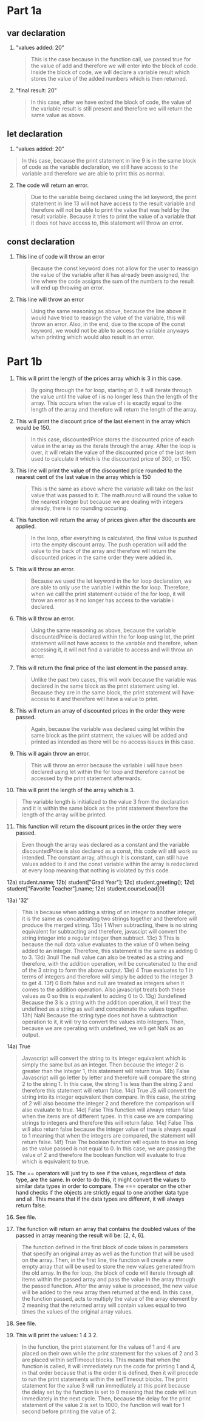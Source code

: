# Part 1a
## var declaration
1) "values added: 20" 
   > This is the case because in the function call, we passed true for the value of add and therefore we will enter into the block of code. Inside the block of code, we will declare 
   a variable result which stores the value of the added numbers which is then returned.

2) "final result: 20"
   > In this case, after we have exited the block of code, the value of the variable result is still present and therefore we will return the same value as above.

## let declaration
1)  "values added: 20"
   > In this case, because the print statement in line 9 is in the same block of code as the variable declaration, we still have access to the variable and therefore we are able to
   print this as normal.

2) The code will return an error.
   > Due to the variable being declared using the let keyword, the print statement in line 13 will not have access to the result variable and therefore will not be able to print
   the value that was held by the result variable. Because it tries to print the value of a variable that it does not have access to, this statement will throw an error.

## const declaration
1) This line of code will throw an error
   > Because the const keyword does not allow for the user to reassign the value of the variable after it has already been assigned, the line where the code assigns the sum of the numbers to the result will end up throwing an error.

2) This line will throw an error
   > Using the same reasoning as above, because the line above it would have tried to reassign the value of the variable, this will throw an error. Also, in the end, due to the scope of the const keyword, we would not be able to access the variable anyways when printing which would also result in an error.

# Part 1b
1) This will print the length of the prices array which is 3 in this case.
   > By going through the for loop, starting at 0, it will iterate through the value until the value of i is no longer less than the length of the array. This occurs when the value of i is exactly equal to the length of the array and therefore will return the length of the array.

2) This will print the discount price of the last element in the array which would be 150.
   > In this case, discountedPrice stores the discounted price of each value in the array as the iterate through the array. After the loop is over, it will retain the value of the discounted price of the last item used to calculate it which is the discounted price of 300, or 150.

3) This line will print the value of the discounted price rounded to the nearest cent of the last value in the array which is 150
   > This is the same as above where the variable will take on the last value that was passed to it. The math.round will round the value to the nearest integer but because we are dealing with integers already, there is no rounding occuring.

4) This function will return the array of prices given after the discounts are applied.
   > In the loop, after everything is calculated, the final value is pushed into the empty discount array. The push operation will add the value to the back of the array and therefore will return the discounted prices in the same order they were added in.

5) This will throw an error.
   > Because we used the let keyword in the for loop declaration, we are able to only use the variable i within the for loop. Therefore, when we call the print statement outside of the for loop, it will throw an error as it no longer has access to the variable i declared.

6) This will throw an error.
   > Using the same reasoning as above, because the variable discountedPrice is declared within the for loop using let, the print statement will not have access to the variable and therefore, when accessing it, it will not find a variable to access and will throw an error.

7) This will return the final price of the last element in the passed array.
   > Unlike the past two cases, this will work because the variable was declared in the same block as the print statement using let. Because they are in the same block, the print statement will have access to it and therefore will have a value to print.

8) This will return an array of discounted prices in the order they were passed.
   > Again, because the variable was declared using let within the same block as the print statment, the values will be added and printed as intended as there will be no access issues in this case.

9) This will again throw an error.
   > This will throw an error because the variable i will have been declared using let within the for loop and therefore cannot be accessed by the print statement afterwards.

10) This will print the length of the array which is 3.
   > The variable length is initialized to the value 3 from the declaration and it is within the same block as the print statement therefore the length of the array will be printed.

11) This function will return the discount prices in the order they were passed.
   > Even though the array was declared as a constant and the variable discountedPrice is also declared as a const, this code will still work as intended. The constant array, although it is constant, can still have values added to it and the const variable within the array is redeclared at every loop meaning that nothing is violated by this code.

12a) student.name;
12b) student["Grad Year"];
12c) student.greeting();
12d) student["Favorite Teacher"].name;
12e) student.courseLoad[0]

13a) '32'
   > This is because when adding a string of an integer to another integer, it is the same as concatenating two strings together and therefore will produce the merged string.
13b) 1
   > When subtracting, there is no string equivalent for subtracting and therefore, javascipt will convert the string integer into a regular integer then subtract.
13c) 3
   > This is because the null data value evaluates to the value of 0 when being added to an integer. Therefore, this statement is the same as adding 0 to 3.
13d) 3null
   > The null value can also be treated as a string and therefore, with the addition operation, will be concatenated to the end of the 3 string to form the above output.
13e) 4
   > True evaluates to 1 in terms of integers and therefore will simply be added to the integer 3 to get 4.
13f) 0
   > Both false and null are treated as integers when it comes to the addition operation. Also javascript treats both these values as 0 so this is equivalent to adding 0 to 0.
13g) 3undefined
   > Because the 3 is a string with the addition operation, it will treat the undefined as a string as well and concatenate the values together.
13h) NaN
   > Because the string type does not have a subtraction operation to it, it will try to convert the values into integers. Then, because we are operating with undefined, we will get NaN as an output.

14a) True
   > Javascript will convert the string to its integer equivalent which is simply the same but as an integer. Then because the integer 2 is greater than the integer 1, this statement will return true.
14b) False
   > Javascript will go letter by letter and therefore will compare the string 2 to the string 1. In this case, the string 1 is less than the string 2 and therefore this statement will return false.
14c) True
   > JS will convert the string into its integer equivalent then compare. In this case, the string of 2 will also become the integer 2 and therefore the comparison will also evaluate to true.
14d) False
   > This function will always return false when the items are of different types. In this case we are comparing strings to integers and therefore this will return false.
14e) False
   > This will also return false because the integer value of true is always equal to 1 meaning that when the integers are compared, the statement will return false.
14f) True
   > The boolean function will equate to true as long as the value passed is not equal to 0. In this case, we are passing the value of 2 and therefore the boolean function will evaluate to true which is equivalent to true.

15) The == operators will just try to see if the values, regardless of data type, are the same. In order to do this, it might convert the values to similar data types in order to compare. The === operator on the other hand checks if the objects are strictly equal to one another data type and all. This means that if the data types are different, it will always return false.

16) See file.

17) The function will return an array that contains the doubled values of the passed in array meaning the result will be: [2, 4, 6].
   > The function defined in the first block of code takes in parameters that specify an original array as well as the function that will be used on the array. Then, in the first line, the function will create a new empty array that will be used to store the new values generated from the old array. In the for loop, the block of code will iterate through all items within the passed array and pass the value in the array through the passed function. After the array value is processed, the new value will be added to the new array then returned at the end. In this case, the function passed, acts to multiply the value of the array element by 2 meaning that the returned array will contain values equal to two times the values of the original array values.

18) See file.

19) This will print the values: 1 4 3 2.
   > In the function, the print statement for the values of 1 and 4 are placed on their own while the print statement for the values of 2 and 3 are placed within setTimeout blocks. This means that when the function is called, it will immediately run the code for printing 1 and 4, in that order because that is the order it is defined, then it will procede to run the print statements within the setTimeout blocks. The print statement for the value 3 will run immediately at this point because the delay set by the function is set to 0 meaning that the code will run immediately in the next cycle. Then, because the delay for the print statement of the value 2 is set to 1000, the function will wait for 1 second before printing the value of 2.